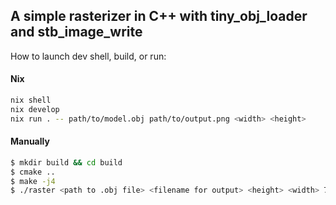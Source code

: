 ## A simple rasterizer in C++ with tiny_obj_loader and stb_image_write

How to launch dev shell, build, or run:
#### Nix
```bash
nix shell
nix develop
nix run . -- path/to/model.obj path/to/output.png <width> <height> 
```

#### Manually
```bash
$ mkdir build && cd build
$ cmake ..
$ make -j4
$ ./raster <path to .obj file> <filename for output> <height> <width> 7
```
